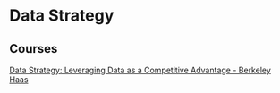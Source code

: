 # Data Strategy
## Courses
[Data Strategy: Leveraging Data as a Competitive Advantage - Berkeley Haas](https://em-executive.berkeley.edu/data-strategy)